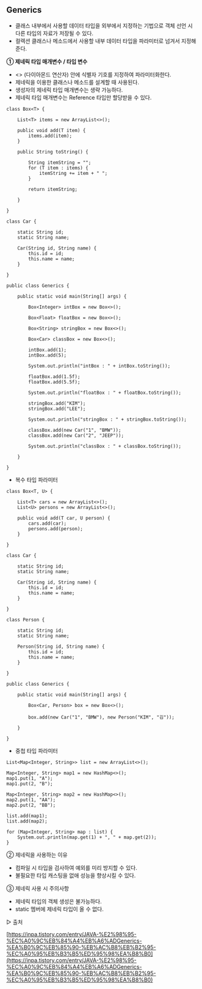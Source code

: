 ## **Generics**

-   클래스 내부에서 사용할 데이터 타입을 외부에서 지정하는 기법으로 객체 선언 시 다른 타입의 자료가 저장될 수 있다.
-   컬렉션 클래스나 메소드에서 사용할 내부 데이터 타입을 파라미터로 넘겨서 지정해준다.

**① 제네릭 타입 매개변수 / 타입 변수**

-   <> (다이아몬드 연산자) 안에 식별자 기호를 지정하여 파라미터화한다.
-   제네릭을 이용한 클래스나 메소드를 설계할 때 사용된다.
-   생성자의 제네릭 타입 매개변수는 생략 가능하다.
-   제네릭 타입 매개변수는 Reference 타입만 할당받을 수 있다.

```
class Box<T> {

    List<T> items = new ArrayList<>();

    public void add(T item) {
        items.add(item);
    }

    public String toString() {

        String itemString = "";
        for (T item : items) {
            itemString += item + " ";
        }

        return itemString;

    }

}

class Car {

    static String id;
    static String name;

    Car(String id, String name) {
        this.id = id;
        this.name = name;
    }

}

public class Generics {

    public static void main(String[] args) {

        Box<Integer> intBox = new Box<>();

        Box<Float> floatBox = new Box<>();

        Box<String> stringBox = new Box<>();

        Box<Car> classBox = new Box<>();

        intBox.add(1);
        intBox.add(5);

        System.out.println("intBox : " + intBox.toString());

        floatBox.add(1.5f);
        floatBox.add(5.5f);

        System.out.println("floatBox : " + floatBox.toString());

        stringBox.add("KIM");
        stringBox.add("LEE");

        System.out.println("stringBox : " + stringBox.toString());

        classBox.add(new Car("1", "BMW"));
        classBox.add(new Car("2", "JEEP"));

        System.out.println("classBox : " + classBox.toString());

    }

}
```

-   복수 타입 파라미터

```
class Box<T, U> {

    List<T> cars = new ArrayList<>();
    List<U> persons = new ArrayList<>();

    public void add(T car, U person) {
        cars.add(car);
        persons.add(person);
    }

}

class Car {

    static String id;
    static String name;

    Car(String id, String name) {
        this.id = id;
        this.name = name;
    }

}

class Person {

    static String id;
    static String name;

    Person(String id, String name) {
        this.id = id;
        this.name = name;
    }

}

public class Generics {

    public static void main(String[] args) {

        Box<Car, Person> box = new Box<>();

        box.add(new Car("1", "BMW"), new Person("KIM", "김"));

    }

}
```

-   중첩 타입 파라미터

```
List<Map<Integer, String>> list = new ArrayList<>();

Map<Integer, String> map1 = new HashMap<>();
map1.put(1, "A");
map1.put(2, "B");

Map<Integer, String> map2 = new HashMap<>();
map2.put(1, "AA");
map2.put(2, "BB");

list.add(map1);
list.add(map2);

for (Map<Integer, String> map : list) {
    System.out.println(map.get(1) + ", " + map.get(2));
}
```

② 제네릭을 사용하는 이유

-   컴파일 시 타입을 검사하여 예외를 미리 방지할 수 있다.
-   불필요한 타입 캐스팅을 없애 성능을 향상시킬 수 있다.

③ 제네릭 사용 시 주의사항

-   제네릭 타입의 객체 생성은 불가능하다.
-   static 멤버에 제네릭 타입이 올 수 없다.

▷ 출처

[https://inpa.tistory.com/entry/JAVA-%E2%98%95-%EC%A0%9C%EB%84%A4%EB%A6%ADGenerics-%EA%B0%9C%EB%85%90-%EB%AC%B8%EB%B2%95-%EC%A0%95%EB%B3%B5%ED%95%98%EA%B8%B0](https://inpa.tistory.com/entry/JAVA-%E2%98%95-%EC%A0%9C%EB%84%A4%EB%A6%ADGenerics-%EA%B0%9C%EB%85%90-%EB%AC%B8%EB%B2%95-%EC%A0%95%EB%B3%B5%ED%95%98%EA%B8%B0)
